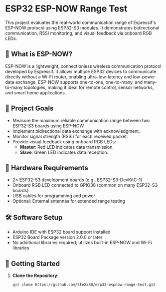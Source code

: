 # ESP32 ESP-NOW Range Test

This project evaluates the real-world communication range of Espressif's ESP-NOW protocol using ESP32-S3 modules. It demonstrates bidirectional communication, RSSI monitoring, and visual feedback via onboard RGB LEDs.

## 📡 What is ESP-NOW?

ESP-NOW is a lightweight, connectionless wireless communication protocol developed by Espressif. It allows multiple ESP32 devices to communicate directly without a Wi-Fi router, enabling ultra-low-latency and low-power data exchange. ESP-NOW supports one-to-one, one-to-many, and many-to-many topologies, making it ideal for remote control, sensor networks, and smart home applications.

## 🎯 Project Goals

- Measure the maximum reliable communication range between two ESP32-S3 boards using ESP-NOW.
- Implement bidirectional data exchange with acknowledgment.
- Monitor signal strength (RSSI) for each received packet.
- Provide visual feedback using onboard RGB LEDs:
  - **Master**: Red LED indicates data transmission.
  - **Slave**: Green LED indicates data reception.

## 🔧 Hardware Requirements

- 2× ESP32-S3 development boards (e.g., ESP32-S3-DevKitC-1)
- Onboard RGB LED connected to GPIO38 (common on many ESP32-S3 boards)
- USB cables for programming and power
- Optional: External antennas for extended range testing

## 🛠️ Software Setup

- Arduino IDE with ESP32 board support installed
- ESP32 Board Package version 2.0.0 or later
- No additional libraries required; utilizes built-in ESP-NOW and Wi-Fi libraries

## 🚀 Getting Started

1. **Clone the Repository**:
   ```bash
   git clone https://github.com/SleXx88/esp32-espnow-range-test.git